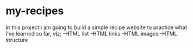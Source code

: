 # my-recipes

In this project i am going to build a simple recipe website to practice what i've learned so far, viz;
    -HTML list
    -HTML links
    -HTML images
    -HTML structure